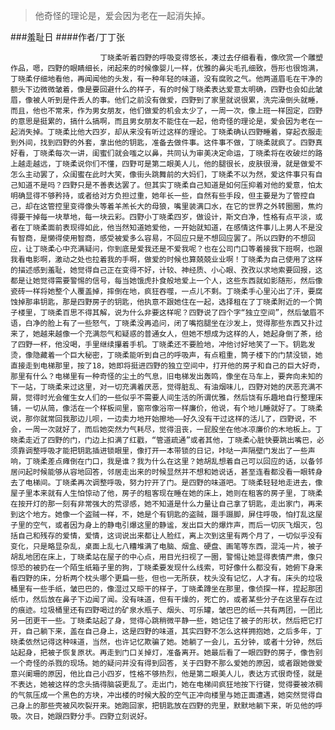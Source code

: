 > 他奇怪的理论是，爱会因为老在一起消失掉。

###羞耻日
####作者/丁丁张

						丁晓柔听着四野的呼吸变得悠长，凑过去仔细看看，像欣赏一个雕塑作品，嗯，四野的眼睛细长，闭起来的时候像婴儿一样，优雅的鼻尖毛孔细致，唇形也很饱满，丁晓柔仔细地看他，再闻闻他的头发，有一种年轻的味道，没有腐败之气。他两道眉毛在干净的额头下边微微皱着，像是要回避什么的样子，有的时候丁晓柔表达爱意太明确，四野也会如此皱眉，像被人听到是件丢人的事。他们之前没有做爱，四野到了家里就说很累，洗完澡倒头就睡，而且，他也不常来，作为男女朋友，他们做爱的机会太少了，一周一次，像上班一样固定，四野的意思是挺累的，搞什么搞啊，而且男女朋友不能住在一起，他奇怪的理论是，爱会因为老在一起消失掉。丁晓柔比他大四岁，却从来没有听过这样的理论。丁晓柔确认四野睡着，穿起衣服走到外间，找到四野的外套，拿出他的钥匙，准备去做件事。这件事不做，丁晓柔就疯了。四野真好看，丁晓柔每次一讲，闺蜜们就会嗤之以鼻，共同认为审美决定命运，丁晓柔将在收破烂的路上越走越远，丁晓柔说你们不懂，四野可是第二眼美人儿，他的腿很长，皮肤很滑，就是做爱不怎么主动罢了，众闺蜜在此时大笑，像街头跳舞前的大妈们，丁晓柔不以为然，爱这件事只有自己知道不是吗？四野只是不善表达罢了。但其实丁晓柔自己知道是如何压抑着对他的爱意，怕太明确显得不够矜持，或者给对方负担过重，她年长一些，自然有些手段，但主要是为了管控自己，却在这管控里变得像头等着羊羔长大的母狼，嘴里装满口水，在它的世界之外转圈圈，焦灼得要干掉每一块草地，每一块云彩。四野小丁晓柔四岁，做设计，斯文白净，性格有点平淡，或者在丁晓柔面前表现得如此，他当然知道她爱他，一开始就知道，在感情这件事儿上男人不是没有智商，是懒得使用智商，感受被爱多么容易，不回应只是不想回应罢了。所以四野的不想回应，让丁晓柔心中充满疑问，你到底是爱我还是不爱我呢？也在公司门口等着接我下班啊，也跟我看电影啊，激动之处也拉着我的手啊，做爱的时候也算兢兢业业啊！丁晓柔为自己使用了这样的描述感到羞耻，她觉得自己正在变得不好，计较、神经质、小心眼、孜孜以求地索要回报，这都是让她觉得需要警惕的信号，每当她饿虎扑食般地爱上一个人，这些东西就如影随形，然后像瓷砖一样将她整个人覆盖掉，摔倒在地，疯狂吞噬，一点儿不剩。丁晓柔手心里沁出了汗，要腐蚀掉那串钥匙，那是四野房子的钥匙，他执意不跟她住在一起，选择租在了丁晓柔附近的一个筒子楼里，丁晓柔百思不得其解，说为什么非要这样呢？四野说了四个字“独立空间”，然后皱眉不语，白净的脸上有了一些怒气，丁晓柔没再追问，闭了嘴抱腿坐在沙发上，觉得那些东西又扑过来了，她越来越像一个充满怨气和疑惑的普通女人，但她不想成为这样的人，她起身倒了茶，给了四野一杯，他没喝，手里继续攥着手机。丁晓柔还不要脸地，冲他讨好地笑了一下。钥匙发烫，像隐藏着一个巨大秘密，丁晓柔能听到自己的呼吸声，有点粗重，筒子楼下的门禁没锁，她直接走到电梯那里，按了18，她即将挺进四野的独立空间中，打开他的房子和自己的巨大好奇，那里有什么？电梯里有一种奇怪的尘土的气息，旧电梯发出轰鸣，像坐在马车上，要奔向未知的下一站，丁晓柔来过这里，对一切充满着厌恶，觉得脏乱、有油烟味儿，四野对她的厌恶充满不屑，觉得时光会催生女人们的一些似乎不需要人间生活的所谓优雅，然后饶有乐趣地自行整理床铺，一切从简，像活在一个样板间里，窗帘像浴帘一样廉价，他说，有个地儿睡就好了。丁晓柔说，那你就常回我那边儿呗，一边卖力地开始擦地——好久没有干过这样的活儿了，四野说，不会，一周一次就好了，而后她突然力气耗尽，觉得沮丧，一屁股坐在他冰凉廉价的木地板上。丁晓柔走近了四野的门，门边上扣满了红戳，“管道疏通”或者其他，丁晓柔心脏快要跳出嘴巴，必须靠调整呼吸才能把钥匙插进锁眼里，像打开一本带锁的日记，咔哒一声隔壁门发出了一些声响，丁晓柔差点瘫倒在门口，我是谁？我为什么在这里？她胡乱想着自己可以回应的话，以备邻居问起时候能够从容地回答，邻居走出来的时候显然并不想和她说话，甚至连看都没看一眼转身去了电梯间。丁晓柔再次调整呼吸，努力拧开了门。是四野的味道吧。丁晓柔轻轻地走进去，像屋子里本来就有人生怕惊动了他，房子的租客现在睡在她的床上，她则在租客的房子里，丁晓柔在按开灯的那一刻有非常强大的荒谬感，她不知道是什么力量让自己拿了钥匙，走出家门，再来到这个地方。她像一个盗贼一样，不，她是个有钥匙的盗贼，蹑手蹑脚，屏住呼吸，怕打乱这屋子里的空气，或者因为身上的静电引爆这里的静谧，发出巨大的爆炸声，而后一切灰飞烟灭，包括自己和残存的爱情，爱情，这词说出来都让人脸红，离上次到这里有两个月了，一切似乎没有变化，只是略显杂乱，桌面上乱七八糟堆满了电脑、烟盒、硬盘、画笔等东西，混沌一片，被子胡乱地团在床上，丁晓柔站在屋子的中心点，用目光扫视了一圈，警惕让她显得表情严肃，像只惊恐的被扔在一个陌生纸箱子里的狗，丁晓柔要发现什么线索，可好像什么都没有，她俯下身来看四野的床，分析两个枕头哪个更扁一些，但也一无所获，枕头没有记忆，人才有。床头的垃圾桶里有一些手纸，皱巴巴的，像湿过又晾干的样子，丁晓柔蹲坐在那里，像侦探一样，捏起那团纸巾，然后放在鼻子下边闻了闻。没有味道，但有干燥的，死亡的，或者某些分子在这里存在过的痕迹。垃圾桶里还有四野喝过的矿泉水瓶子、烟头、可乐罐，皱巴巴的纸一共有两团，一团比另一团更干一些。丁晓柔站起了身，觉得心跳稍微平静一些，她记住了被子的形状，然后把它打开，自己躺下来，盖在自己身上，这是四野的味道，其实四野不怎么这样拥抱她，之后多年，丁晓柔依然记得这种味道，当然，也许记忆欺骗了她。她躺了一会儿，五分钟，或者十分钟，然后站起身，把被子恢复原状。再走到门口关掉灯，准备离开。她最后看了一眼四野的房子，像告别一个奇怪的杀戮的现场。她的疑问并没有得到回答，关于四野不那么爱她的原因，或者跟她做爱意兴阑珊的原因，他比自己小四岁，性格不够热烈，他是第二眼美人儿，表达方式很奇怪，就是不表达，她被这样的念头搞得脑袋更乱了。走出门，她在电梯间疯狂地按下行键，觉得要被浓稠的气氛压成一个黑色的方块，冲出楼的时候大股的空气正冲向楼里与她正面遭遇，她突然觉得自己身上的那些壳被风吹裂开来。她跑回家，把钥匙放在四野的兜里，默默地躺下来，听见他的呼吸。次日，她跟四野分手。四野立刻说好。			  		